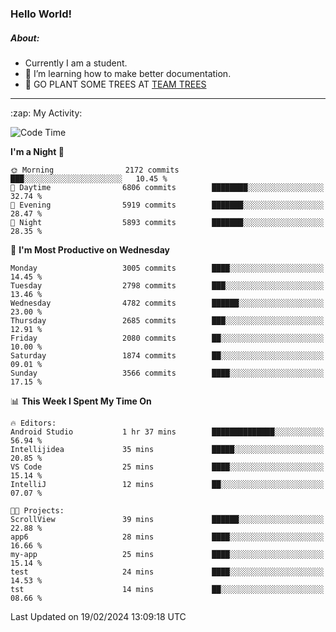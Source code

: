 ### Hello World!

##### About:
- Currently I am a student.
- 🌱 I’m learning how to make better documentation.
- 🌱 GO PLANT SOME TREES AT [TEAM TREES](https://teamtrees.org/)

---
  <summary>:zap: My Activity:</summary>
  
<!--START_SECTION:waka-->
![Code Time](http://img.shields.io/badge/Code%20Time-1%2C283%20hrs%2023%20mins-blue)

**I'm a Night 🦉** 

```text
🌞 Morning                2172 commits        ███░░░░░░░░░░░░░░░░░░░░░░   10.45 % 
🌆 Daytime                6806 commits        ████████░░░░░░░░░░░░░░░░░   32.74 % 
🌃 Evening                5919 commits        ███████░░░░░░░░░░░░░░░░░░   28.47 % 
🌙 Night                  5893 commits        ███████░░░░░░░░░░░░░░░░░░   28.35 % 
```
📅 **I'm Most Productive on Wednesday** 

```text
Monday                   3005 commits        ████░░░░░░░░░░░░░░░░░░░░░   14.45 % 
Tuesday                  2798 commits        ███░░░░░░░░░░░░░░░░░░░░░░   13.46 % 
Wednesday                4782 commits        ██████░░░░░░░░░░░░░░░░░░░   23.00 % 
Thursday                 2685 commits        ███░░░░░░░░░░░░░░░░░░░░░░   12.91 % 
Friday                   2080 commits        ██░░░░░░░░░░░░░░░░░░░░░░░   10.00 % 
Saturday                 1874 commits        ██░░░░░░░░░░░░░░░░░░░░░░░   09.01 % 
Sunday                   3566 commits        ████░░░░░░░░░░░░░░░░░░░░░   17.15 % 
```


📊 **This Week I Spent My Time On** 

```text
🔥 Editors: 
Android Studio           1 hr 37 mins        ██████████████░░░░░░░░░░░   56.94 % 
Intellijidea             35 mins             █████░░░░░░░░░░░░░░░░░░░░   20.85 % 
VS Code                  25 mins             ████░░░░░░░░░░░░░░░░░░░░░   15.14 % 
IntelliJ                 12 mins             ██░░░░░░░░░░░░░░░░░░░░░░░   07.07 % 

🐱‍💻 Projects: 
ScrollView               39 mins             ██████░░░░░░░░░░░░░░░░░░░   22.88 % 
app6                     28 mins             ████░░░░░░░░░░░░░░░░░░░░░   16.66 % 
my-app                   25 mins             ████░░░░░░░░░░░░░░░░░░░░░   15.14 % 
test                     24 mins             ████░░░░░░░░░░░░░░░░░░░░░   14.53 % 
tst                      14 mins             ██░░░░░░░░░░░░░░░░░░░░░░░   08.66 % 
```


 Last Updated on 19/02/2024 13:09:18 UTC
<!--END_SECTION:waka-->
